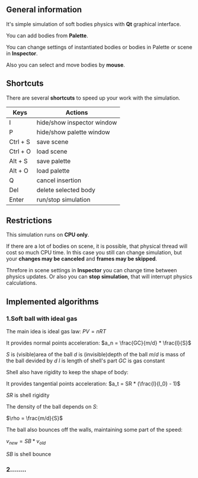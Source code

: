 ## General information

It's simple simulation of soft bodies physics with **Qt** graphical interface.

You can add bodies from **Palette**. 

You can change settings of instantiated bodies or bodies in Palette or scene in **Inspector**.

Also you can select and move bodies by **mouse**.

## Shortcuts

There are several **shortcuts** to speed up your work with the simulation.

| Keys  | Actions |
|-------|---------|
I | hide/show inspector window
P | hide/show palette window
Ctrl + S | save scene
Ctrl + O | load scene
Alt + S | save palette
Alt + O | load palette
Q | cancel insertion
Del | delete selected body
Enter | run/stop simulation

## Restrictions

This simulation runs on **CPU only**.

If there are a lot of bodies on scene, it is possible,
that physical thread will cost so much CPU time. 
In this case you still can change simulation,
but your **changes may be canceled** and **frames may be skipped**.

Threfore in scene settings in **Inspector** you can change time between physics updates.
Or also you can **stop simulation**, that will interrupt physics calculations.

## Implemented algorithms

### 1.Soft ball with ideal gas

The main idea is ideal gas law: $PV = nRT$

It provides normal points acceleration: $a_n = \frac{GC}{m/d} * \frac{l}{S}$

$S$ is (visible)area of the ball 
$d$ is (invisible)depth of the ball
$m/d$ is mass of the ball devided by $d$
$l$ is length of shell's part
$GC$ is gas constant

Shell also have rigidity to keep the shape of body:

It provides tangential points acceleration: $a_t = SR * (\frac{l}{l_0} - 1)$

$SR$ is shell rigidity

The density of the ball depends on $S$:

$\rho = \frac{m/d}{S}$

The ball also bounces off the walls, maintaining some part of the speed:

$v_{new} = SB * v_{old}$

$SB$ is shell bounce

### 2........
